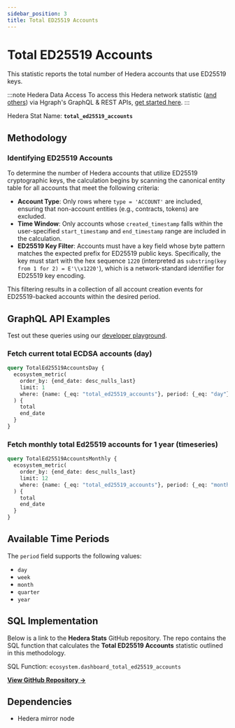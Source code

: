```yaml
---
sidebar_position: 3
title: Total ED25519 Accounts
---
```


# Total ED25519 Accounts

This statistic reports the total number of Hedera accounts that use ED25519 keys.

:::note Hedera Data Access
To access this Hedera network statistic ([and others](/category/hedera-stats/)) via Hgraph's GraphQL & REST APIs, [get started here](https://www.hgraph.com/hedera).
:::

Hedera Stat Name: **`total_ed25519_accounts`**

## Methodology

### Identifying ED25519 Accounts

To determine the number of Hedera accounts that utilize ED25519 cryptographic keys, the calculation begins by scanning the canonical entity table for all accounts that meet the following criteria:

- **Account Type**: Only rows where `type = 'ACCOUNT'` are included, ensuring that non-account entities (e.g., contracts, tokens) are excluded.
- **Time Window**: Only accounts whose `created_timestamp` falls within the user-specified `start_timestamp` and `end_timestamp` range are included in the calculation.
- **ED25519 Key Filter**: Accounts must have a key field whose byte pattern matches the expected prefix for ED25519 public keys. Specifically, the key must start with the hex sequence `1220` (interpreted as `substring(key from 1 for 2) = E'\\x1220'`), which is a network-standard identifier for ED25519 key encoding.

This filtering results in a collection of all account creation events for ED25519-backed accounts within the desired period.

## GraphQL API Examples

Test out these queries using our [developer playground](https://dashboard.hgraph.com).

### Fetch current total ECDSA accounts (day)

```graphql
query TotalEd25519AccountsDay {
  ecosystem_metric(
    order_by: {end_date: desc_nulls_last}
    limit: 1
    where: {name: {_eq: "total_ed25519_accounts"}, period: {_eq: "day"}}
  ) {
    total
    end_date
  }
}
```

### Fetch monthly total Ed25519 accounts for 1 year (timeseries)

```graphql
query TotalEd25519AccountsMonthly {
  ecosystem_metric(
    order_by: {end_date: desc_nulls_last}
    limit: 12
    where: {name: {_eq: "total_ed25519_accounts"}, period: {_eq: "month"}}
  ) {
    total
    end_date
  }
}
```

## Available Time Periods

The `period` field supports the following values:

- `day`
- `week`
- `month`
- `quarter`
- `year`

## SQL Implementation

Below is a link to the **Hedera Stats** GitHub repository. The repo contains the SQL function that calculates the **Total ED25519 Accounts** statistic outlined in this methodology.

SQL Function: `ecosystem.dashboard_total_ed25519_accounts`

**[View GitHub Repository →](https://github.com/hgraph-io/hedera-stats)**

## Dependencies
* Hedera mirror node
